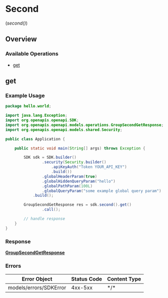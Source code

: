 # Second
(*second()*)

## Overview

### Available Operations

* [get](#get)

## get

### Example Usage

```java
package hello.world;

import java.lang.Exception;
import org.openapis.openapi.SDK;
import org.openapis.openapi.models.operations.GroupSecondGetResponse;
import org.openapis.openapi.models.shared.Security;

public class Application {

    public static void main(String[] args) throws Exception {

        SDK sdk = SDK.builder()
                .security(Security.builder()
                    .apiKeyAuth("Token YOUR_API_KEY")
                    .build())
                .globalHeaderParam(true)
                .globalHiddenQueryParam("hello")
                .globalPathParam(100L)
                .globalQueryParam("some example global query param")
            .build();

        GroupSecondGetResponse res = sdk.second().get()
                .call();

        // handle response
    }
}
```

### Response

**[GroupSecondGetResponse](../../models/operations/GroupSecondGetResponse.md)**

### Errors

| Error Object           | Status Code            | Content Type           |
| ---------------------- | ---------------------- | ---------------------- |
| models/errors/SDKError | 4xx-5xx                | \*\/*                  |
